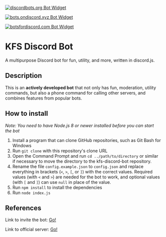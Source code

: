 [![discordbots.org Bot Widget](https://discordbots.org/api/widget/333058410465722368.svg)](https://discordbots.org/bots/333058410465722368)

[![bots.ondiscord.xyz Bot Widget](https://bots.ondiscord.xyz/bots/333058410465722368/embed)](https://bots.ondiscord.xyz/bots/333058410465722368)

[![botsfordiscord.com Bot Widget](https://botsfordiscord.com/api/bot/333058410465722368/widget)](https://botsfordiscord.com/bots/333058410465722368)

# KFS Discord Bot
A multipurpose Discord bot for fun, utility, and more, written in discord.js.

## Description
This is an **actively developed bot** that not only has fun, moderation, utility commands, but also a phone command for calling other servers, and combines features from popular bots.

## How to install
*Note: You need to have Node.js 8 or newer installed before you can start the bot*

1. Install a program that can clone GitHub repositories, such as Git Bash for Windows
2. Run `git clone` with this repository's clone URL
3. Open the Command Prompt and run `cd ../path/to/directory` or similar if necessary to move the directory to the kfs-discord-bot repository.
4. Rename the file `config.example.json` to `config.json` and replace everything in brackets (`<`, `>`, `[`, or `]`) with the correct values. Required values (with `<` and `>`) are needed for the bot to work, and optional values (with `[` and `]`) can use `null` in place of the value.
5. Run `npm install` to install the dependencies
6. Run `node index.js`

## References
Link to invite the bot: [Go!](https://discordapp.com/oauth2/authorize?client_id=333058410465722368&permissions=405921878&scope=bot)

Link to official server: [Go!](https://discord.gg/yB8TvWU)
